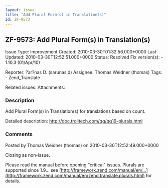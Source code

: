 ```yaml
---
layout: issue
title: "Add Plural Form(s) in Translation(s)"
id: ZF-9573
---
```


ZF-9573: Add Plural Form(s) in Translation(s)
---------------------------------------------

 Issue Type: Improvement Created: 2010-03-30T01:32:56.000+0000 Last Updated: 2010-03-30T12:52:51.000+0000 Status: Resolved Fix version(s): - 1.10.3 (01/Apr/10)
 
 Reporter:  ?ar?nas D. (sarunas.d)  Assignee:  Thomas Weidner (thomas)  Tags: - Zend\_Translate
 
 Related issues: 
 Attachments: 
### Description

Add Plural Form(s) in Translation(s) for translations based on count.

Detailed description: <http://doc.trolltech.com/qq/qq19-plurals.html>

 

 

### Comments

Posted by Thomas Weidner (thomas) on 2010-03-30T12:52:49.000+0000

Closing as non-issue.

Please read the manual before opening "critical" issues. Plurals are supported since 1.9... see [http://framework.zend.com/manual/en/…](http://framework.zend.com/manual/en/zend.translate.plurals.html) for details.

 

 